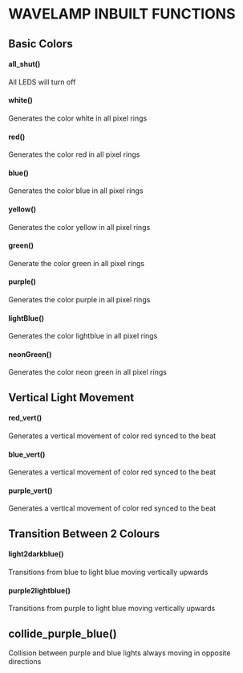 # WAVELAMP INBUILT FUNCTIONS

## Basic Colors
#### all_shut()
All LEDS will turn off

#### white()
Generates the color white in all pixel rings

#### red()
Generates the color red in all pixel rings

#### blue()
Generates the color blue in all pixel rings

#### yellow()
Generates the color yellow in all pixel rings

#### green()
Generate the color green in all pixel rings

#### purple()
Generates the color purple in all pixel rings

#### lightBlue()
Generates the color lightblue in all pixel rings

#### neonGreen()
Generates the color neon green in all pixel rings

## Vertical Light Movement

#### red_vert()
Generates a vertical movement of color red synced to the beat


#### blue_vert()
Generates a vertical movement of color red synced to the beat


#### purple_vert()
Generates a vertical movement of color red synced to the beat

## Transition Between 2 Colours

#### light2darkblue()
Transitions from blue to light blue moving vertically upwards

#### purple2lightblue()
Transitions from purple to light blue moving vertically upwards

## collide_purple_blue()
Collision between purple and blue lights always moving in opposite directions
